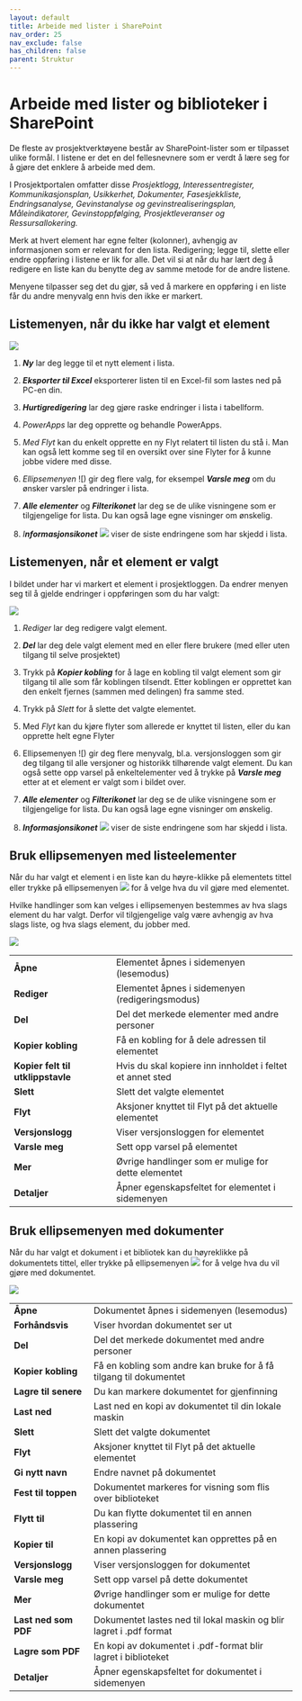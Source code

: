 ```yaml
---
layout: default
title: Arbeide med lister i SharePoint
nav_order: 25
nav_exclude: false
has_children: false
parent: Struktur
---
```


# Arbeide med lister og biblioteker i SharePoint

De fleste av prosjektverktøyene består av SharePoint-lister som er tilpasset ulike formål. I listene er det en del fellesnevnere som er verdt å lære seg for å gjøre det enklere å arbeide med dem.

I Prosjektportalen omfatter disse *Prosjektlogg, Interessentregister, Kommunikasjonsplan, Usikkerhet, Dokumenter, Fasesjekkliste, Endringsanalyse, Gevinstanalyse og gevinstrealiseringsplan, Måleindikatorer, Gevinstoppfølging, Prosjektleveranser og Ressursallokering.*

Merk at hvert element har egne felter (kolonner), avhengig av
informasjonen som er relevant for den lista. Redigering; legge til, slette eller endre oppføring i listene er lik for alle. Det vil si at når du har lært deg å redigere en liste kan du benytte deg av samme metode for de andre listene.

Menyene tilpasser seg det du gjør, så ved å markere en oppføring i en liste får du andre menyvalg enn hvis den ikke er markert.

## Listemenyen, når du ikke har valgt et element

![](./media/image5.png)

1)  ***Ny*** lar deg legge til et nytt element i lista.

2)  ***Eksporter til Excel*** eksporterer listen til en Excel-fil som lastes ned på PC-en din.

3)  ***Hurtigredigering*** lar deg gjøre raske endringer i lista i tabellform.

4)  *PowerApps* lar deg opprette og behandle PowerApps.

5)  *Med Flyt* kan du enkelt opprette en ny Flyt relatert til listen du stå i. Man kan også lett komme seg til en oversikt over sine Flyter for å kunne jobbe videre med disse.

6)  *Ellipsemenyen* ![) gir deg flere valg, for eksempel
    ***Varsle meg*** om du ønsker varsler på endringer i lista.

7)  ***Alle elementer*** og ***Filterikonet*** lar deg se de ulike visningene som er tilgjengelige for lista. Du kan også lage egne visninger om ønskelig.

8)  *I**nformasjonsikonet*** ![](./media/image8.png) viser de siste endringene som har skjedd i lista.

## Listemenyen, når et element er valgt

I bildet under har vi markert et element i prosjektloggen. Da endrer menyen seg til å gjelde endringer i oppføringen som du har valgt:

![](./media/image10.png)

1)  *Rediger* lar deg redigere valgt element.

2)  ***Del*** lar deg dele valgt element med en eller flere brukere (med eller uten tilgang til selve prosjektet)

3)  Trykk på ***Kopier kobling*** for å lage en kobling til valgt
    element som gir tilgang til alle som får koblingen tilsendt. Etter koblingen er opprettet kan den enkelt fjernes (sammen med delingen) fra samme sted.

4)  Trykk på *Slett* for å slette det valgte elementet.

5)  Med *Flyt* kan du kjøre flyter som allerede er knyttet til listen, eller du kan opprette helt egne Flyter

6)  Ellipsemenyen ![) gir deg flere menyvalg, bl.a.
    versjonsloggen som gir deg tilgang til alle versjoner og historikk tilhørende valgt element. Du kan også sette opp varsel på enkeltelementer ved å trykke på ***Varsle meg*** etter at et element er valgt som i bildet over.

7)  ***Alle elementer*** og ***Filterikonet*** lar deg se de ulike visningene som er tilgjengelige for lista. Du kan også lage egne visninger om ønskelig.

8)  ***Informasjonsikonet*** ![](./media/image8.png) viser de siste endringene som har skjedd i lista.

## Bruk ellipsemenyen med listeelementer

Når du har valgt et element i en liste kan du høyre-klikke på elementets tittel eller trykke på ellipsemenyen ![](./media/image7.png) for å velge hva du vil gjøre med elementet.

Hvilke handlinger som kan velges i ellipsemenyen bestemmes av hva slags element du har valgt. Derfor vil tilgjengelige valg være avhengig av hva slags liste, og hva slags element, du jobber med.

![](./media/image12.png)

|                                   |                                                           | 
| --------------------------------- | --------------------------------------------------------- | 
| **Åpne**                          | Elementet åpnes i sidemenyen (lesemodus)                  | 
| **Rediger**                       | Elementet åpnes i sidemenyen (redigeringsmodus)           | 
| **Del**                           | Del det merkede elementer med andre personer              | 
| **Kopier kobling**                | Få en kobling for å dele adressen til elementet           | 
| **Kopier felt til utklippstavle** | Hvis du skal kopiere inn innholdet i feltet et annet sted | 
| **Slett**                         | Slett det valgte elementet                                | 
| **Flyt**                          | Aksjoner knyttet til Flyt på det aktuelle elementet       | 
| **Versjonslogg**                  | Viser versjonsloggen for elementet                        | 
| **Varsle meg**                    | Sett opp varsel på elementet                              | 
| **Mer**                           | Øvrige handlinger som er mulige for dette elementet       | 
| **Detaljer**                      | Åpner egenskapsfeltet for elementet i sidemenyen          | 

## Bruk ellipsemenyen med dokumenter

Når du har valgt et dokument i et bibliotek kan du høyreklikke på
dokumentets tittel, eller trykke på ellipsemenyen
![](./media/image7.png) for å velge hva du vil gjøre med
dokumentet.

![](./media/image13.png)

|                          |                                                                     | 
| ------------------------ | ------------------------------------------------------------------- | 
| **Åpne**                 | Dokumentet åpnes i sidemenyen (lesemodus)                           |
| **Forhåndsvis**          | Viser hvordan dokumentet ser ut                                     |                          
| **Del**                  | Del det merkede dokumentet med andre personer                       |                          
| **Kopier kobling**       | Få en kobling som andre kan bruke for å få tilgang til dokumentet   |                          
| **Lagre til senere**     | Du kan markere dokumentet for gjenfinning                           |                          
| **Last ned**             | Last ned en kopi av dokumentet til din lokale maskin                |                          
| **Slett**                | Slett det valgte dokumentet                                         |                          
| **Flyt**                 | Aksjoner knyttet til Flyt på det aktuelle elementet                 |                          
| **Gi nytt navn**         | Endre navnet på dokumentet                                          |                          
| **Fest til toppen**      | Dokumentet markeres for visning som flis over biblioteket           |                          
| **Flytt til**            | Du kan flytte dokumentet til en annen plassering                    |                          
| **Kopier til**           | En kopi av dokumentet kan opprettes på en annen plassering          |                          
| **Versjonslogg**         | Viser versjonsloggen for dokumentet                                 |                          
| **Varsle meg**           | Sett opp varsel på dette dokumentet                                 |                          
| **Mer**                  | Øvrige handlinger som er mulige for dette dokumentet                |                          
| **Last ned som** **PDF** | Dokumentet lastes ned til lokal maskin og blir lagret i .pdf format |                          
| **Lagre som** **PDF**    | En kopi av dokumentet i .pdf-format blir lagret i biblioteket       |                          
| **Detaljer**             | Åpner egenskapsfeltet for dokumentet i sidemenyen                   |    